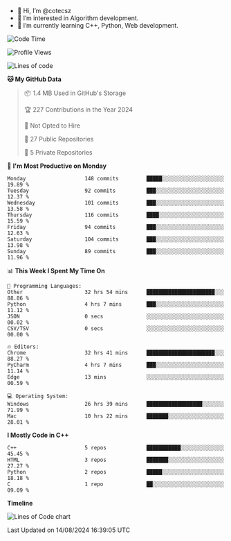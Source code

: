 - 👋 Hi, I’m @cotecsz
- 👀 I’m interested in Algorithm development.
- 🌱 I’m currently learning C++, Python, Web development.

<!---
cotecsz/cotecsz is a ✨ special ✨ repository because its `README.md` (this file) appears on your GitHub profile.
You can click the Preview link to take a look at your changes.
--->

<!--START_SECTION:waka-->
![Code Time](http://img.shields.io/badge/Code%20Time-1%2C556%20hrs%201%20min-blue)

![Profile Views](http://img.shields.io/badge/Profile%20Views-0-blue)

![Lines of code](https://img.shields.io/badge/From%20Hello%20World%20I%27ve%20Written-1.2%20million%20lines%20of%20code-blue)

**🐱 My GitHub Data** 

> 📦 1.4 MB Used in GitHub's Storage 
 > 
> 🏆 227 Contributions in the Year 2024
 > 
> 🚫 Not Opted to Hire
 > 
> 📜 27 Public Repositories 
 > 
> 🔑 5 Private Repositories 
 > 
📅 **I'm Most Productive on Monday** 

```text
Monday                   148 commits         █████░░░░░░░░░░░░░░░░░░░░   19.89 % 
Tuesday                  92 commits          ███░░░░░░░░░░░░░░░░░░░░░░   12.37 % 
Wednesday                101 commits         ███░░░░░░░░░░░░░░░░░░░░░░   13.58 % 
Thursday                 116 commits         ████░░░░░░░░░░░░░░░░░░░░░   15.59 % 
Friday                   94 commits          ███░░░░░░░░░░░░░░░░░░░░░░   12.63 % 
Saturday                 104 commits         ███░░░░░░░░░░░░░░░░░░░░░░   13.98 % 
Sunday                   89 commits          ███░░░░░░░░░░░░░░░░░░░░░░   11.96 % 
```


📊 **This Week I Spent My Time On** 

```text
💬 Programming Languages: 
Other                    32 hrs 54 mins      ██████████████████████░░░   88.86 % 
Python                   4 hrs 7 mins        ███░░░░░░░░░░░░░░░░░░░░░░   11.12 % 
JSON                     0 secs              ░░░░░░░░░░░░░░░░░░░░░░░░░   00.02 % 
CSV/TSV                  0 secs              ░░░░░░░░░░░░░░░░░░░░░░░░░   00.00 % 

🔥 Editors: 
Chrome                   32 hrs 41 mins      ██████████████████████░░░   88.27 % 
PyCharm                  4 hrs 7 mins        ███░░░░░░░░░░░░░░░░░░░░░░   11.14 % 
Edge                     13 mins             ░░░░░░░░░░░░░░░░░░░░░░░░░   00.59 % 

💻 Operating System: 
Windows                  26 hrs 39 mins      ██████████████████░░░░░░░   71.99 % 
Mac                      10 hrs 22 mins      ███████░░░░░░░░░░░░░░░░░░   28.01 % 
```

**I Mostly Code in C++** 

```text
C++                      5 repos             ███████████░░░░░░░░░░░░░░   45.45 % 
HTML                     3 repos             ███████░░░░░░░░░░░░░░░░░░   27.27 % 
Python                   2 repos             █████░░░░░░░░░░░░░░░░░░░░   18.18 % 
C                        1 repo              ██░░░░░░░░░░░░░░░░░░░░░░░   09.09 % 
```



**Timeline**

![Lines of Code chart](https://raw.githubusercontent.com/cotecsz/cotecsz/master/assets/bar_graph.png)


 Last Updated on 14/08/2024 16:39:05 UTC
<!--END_SECTION:waka-->
